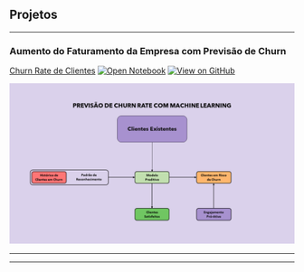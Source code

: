 ## Projetos

---

### Aumento do Faturamento da Empresa com Previsão de Churn

[Churn Rate de Clientes](/sample_page)
[![Open Notebook](https://img.shields.io/badge/Jupyter-Open_Notebook-blue?logo=Jupyter)](projects/churn_bank_v2.html)
[![View on GitHub](https://img.shields.io/badge/GitHub-View_on_GitHub-blue?logo=GitHub)](https://github.com/math-prog/Churn-Rate-Bank)

<center><img src="images/churn-rate-prediction.png"/></center>

---




---

